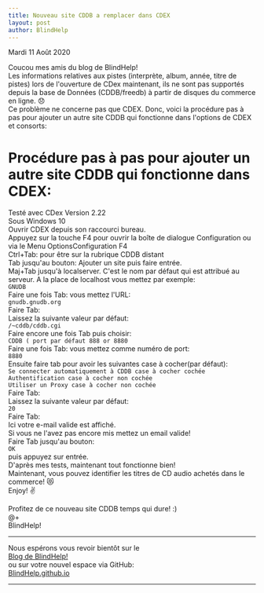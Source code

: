 ```yaml
---
title: Nouveau site CDDB a remplacer dans CDEX
layout: post
author: BlindHelp
---
```


<footer>Mardi 11 Août 2020</footer>

Coucou mes amis du blog de BlindHelp!    
Les informations relatives aux pistes (interprète, album, année, titre de pistes) lors de l'ouverture de CDex maintenant, ils ne sont pas supportés depuis la base de Données (CDDB/freedb) à partir de disques du commerce en ligne. 😞    
Ce problème ne concerne pas que CDEX. Donc, voici la procédure pas à pas pour ajouter un autre site CDDB qui fonctionne dans l'options de CDEX et consorts:    

# Procédure pas à pas pour ajouter un autre site CDDB qui fonctionne dans CDEX: #
Testé avec CDex Version 2.22    
Sous Windows 10    
Ouvrir CDEX depuis son raccourci bureau.    
Appuyez sur la touche F4 pour ouvrir la boîte de dialogue Configuration ou via le Menu OptionsConfiguration F4    
Ctrl+Tab: pour être sur la rubrique CDDB distant    
Tab jusqu'au bouton: Ajouter un site puis faire entrée.    
Maj+Tab jusqu'à localserver. C'est le nom par défaut qui est attribué au serveur. A la place de localhost vous mettez par exemple:    
`GNUDB`    
Faire une fois Tab: vous mettez l'URL:    
`gnudb.gnudb.org`    
Faire Tab:    
Laissez la suivante valeur par défaut:    
`/~cddb/cddb.cgi`    
Faire encore une fois Tab puis choisir:    
`CDDB ( port par défaut 888 or 8880`    
Faire une fois Tab: vous mettez comme numéro de port:    
`8880`    
Ensuite faire tab pour avoir les suivantes case à cocher(par défaut):    
`Se connecter automatiquement à CDDB case à cocher cochée`    
`Authentification case à cocher non cochée`    
`Utiliser un Proxy case à cocher non cochée`    
Faire Tab:    
Laissez la suivante valeur par défaut:    
`20`    
Faire Tab:    
Ici votre e-mail valide est affiché.    
Si vous ne l'avez pas encore mis mettez un email valide!    
Faire Tab jusqu'au bouton:    
`OK`    
puis appuyez sur entrée.    
D'après mes tests, maintenant tout fonctionne bien!    
Maintenant, vous pouvez identifier les titres de CD audio achetés dans le commerce! 😻    
Enjoy! ✌    

Profitez de ce nouveau site CDDB temps qui dure! :)    
@+    
BlindHelp!    

---

Nous espérons vous revoir bientôt sur le      
[Blog de BlindHelp!](http://blindhelp.blogspot.fr/)                    
ou sur  votre nouvel espace via GitHub:                     
[BlindHelp.github.io](https://blindhelp.github.io)                    

---
